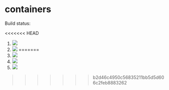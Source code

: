 # containers

Build status:

<<<<<<< HEAD
1. [![](https://github.com/emmacgodfrey/containers2/workflows/tests-fibonacci/badge.svg)](https://github.com/emmacgodfrey/containers2/actions?query=workflow%3Atests-fibonacci)
1. [![](https://github.com/emmacgodfrey/containers2/workflows/tests-range/badge.svg)](https://github.com/emmacgodfrey/containers2/actions?query=workflow%3Atests-range)
=======
1. [![](https://github.com/emmacgodfrey/containers2/workflows/tests-fibonacci/badge.svg)](https://github.com/emmacgodfrey/containers2/actions?query=workflow%3Atests-fibonacci)
1. [![](https://github.com/emmacgodfrey/containers2/workflows/tests-range/badge.svg)](https://github.com/emmacgodfrey/containers2/actions?query=workflow%3Atests-range)
1. [![](https://github.com/emmacgodfrey/containers2/workflows/tests-unicode/badge.svg)](https://github.com/emmacgodfrey/containers2/actions?query=workflow%3Atests-unicode)
>>>>>>> b2d46c4950c56835211bb5d5d606c2feb8883262
